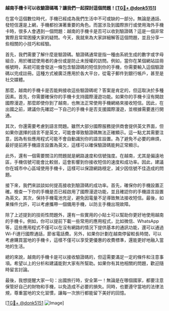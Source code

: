 **越南手機卡可以收驗證碼嗎？讓我們一起探討這個問題！[[TG💪+ @donk5151](https://t.me/s/donk5151)]**

在當今這個數位時代，手機已經成為我們生活中不可或缺的一部分。無論是通話、發短信還是上網，手機都扮演著重要的角色。而當涉及到國際旅行或使用海外手機卡時，很多人會遇到一個問題：越南的手機卡是否可以收到驗證碼？這是一個非常實際且常常困擾大家的疑問。今天，我就來為大家詳細解答這個問題，並且分享一些相關的小技巧和經驗。

首先，我們需要了解什麼是驗證碼。驗證碼通常是指一種由系統生成的數字或字母組合，用於確認使用者的身份或是防止未授權的訪問。例如，當你在某個網站註冊帳號時，系統可能會發送一條包含驗證碼的短信到你的手機，你需要輸入這個驗證碼以完成註冊。這種方式被廣泛應用於各大平台，從電子郵件到銀行帳戶，甚至是社交媒體。

那麼，越南的手機卡是否能夠接收這些驗證碼呢？答案是肯定的，但這取決於多種因素。首先，你需要確保你的手機卡支持國際漫遊功能。如果你的手機卡沒有開啟國際漫遊，那麼即使你到了越南，也無法正常使用手機網絡來接收短信。因此，在出國之前，建議你先確認一下自己的手機卡是否支援國際漫遊，並根據需要進行開通。

其次，你還需要考慮到語言問題。雖然大部分國際服務提供商會提供英文界面，但如果你選擇的語言不是英文，可能會導致驗證碼無法正確顯示。這一點尤其需要注意，因為有些應用程式可能不會自動識別你的語言設置。為了避免不必要的麻煩，最好提前將手機語言設置為英文，這樣可以確保驗證碼能夠正常顯示。

此外，還有一個需要關注的問題就是網路速度和信號強度。在越南，尤其是偏遠地區，手機信號可能會比較弱，這會影響到你接收短信的速度和成功率。因此，建議你在城市中心區域使用手機卡，這樣可以保證網路穩定，減少因信號不佳造成的問題。

接下來，我們來談談如何提高接收到驗證碼的成功率。首先，確保你的手機設置正確。檢查一下你的手機是否已經啟用了國際漫遊功能，並且確認你的手機語言設置為英文。其次，保持手機電池充足，避免因電量不足導致無法接收短信。最後，如果條件允許，可以考慮攜帶一個備用手機，以防主手機出現故障。

除了上述提到的技術性問題外，還有一些實用的小貼士可以幫助你更好地使用越南的手機卡。例如，你可以提前下載一些常用的應用程式，比如微信、WhatsApp等，這些應用程式不僅可以在沒有網路的情況下提供基本的通訊功能，還可以通過Wi-Fi進行國際通話，節省電話費。另外，如果你計劃在越南停留較長時間，可以考慮購買當地的手機卡，這樣不僅可以享受更優惠的收費標準，還能更好地融入當地的生活。

總的來說，越南的手機卡是可以接收驗證碼的，但這需要滿足一定的條件和注意事項。希望以上的分析和建議能對大家有所幫助。如果你有其他相關的問題，歡迎隨時留言討論。

最後，我想提醒大家一句：出國旅行時，安全第一！無論是在哪個國家，都要注意保管好自己的財物和手機，以免造成不必要的損失。同時，也要遵守當地的法律法規，尊重當地的文化習慣，讓每一次旅行都能留下美好的回憶。

[[TG💪+ @donk5151](https://t.me/s/donk5151) ![Image](https://i.postimg.cc/rwNCRYN7/Snipaste-2025-04-30-17-27-05.png)]